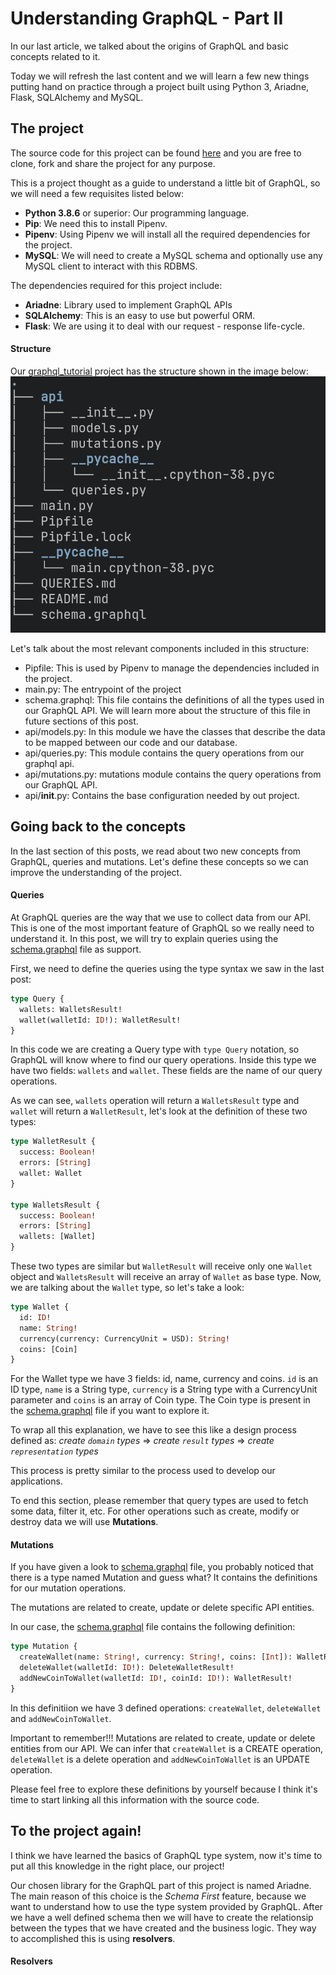 # Understanding GraphQL - Part II

In our last article, we talked about the origins of GraphQL and basic concepts 
related to it.

Today we will refresh the last content and we will learn a few new things putting 
hand on practice through a project built using Python 3, Ariadne, Flask, SQLAlchemy
and MySQL.

## The project
The source code for this project can be found [here](https://github.com/kno3comma14/graphql_tutorial) 
and you are free to clone, fork and share the project for any purpose. 

This is a project thought as a guide to understand a little bit of GraphQL, so we will need
a few requisites listed below:
- **Python 3.8.6** or superior: Our programming language.
- **Pip**: We need this to install Pipenv.
- **Pipenv**: Using Pipenv we will install all the required dependencies for the project.
- **MySQL**: We will need to create a MySQL schema and optionally use any MySQL client to interact with this RDBMS.

The dependencies required for this project include:
- **Ariadne**: Library used to implement GraphQL APIs
- **SQLAlchemy**: This is an easy to use but powerful ORM.
- **Flask**: We are using it to deal with our request - response life-cycle.

#### Structure
Our [graphql_tutorial](https://github.com/kno3comma14/graphql_tutorial) project has the structure shown
in the image below:
![Project Structure](../resources/project_structure.png)

Let's talk about the most relevant components included in this structure:

- Pipfile: This is used by Pipenv to manage the dependencies included in the project.
- main.py: The entrypoint of the project
- schema.graphql: This file contains the definitions of all the types used in our GraphQL API. We will
learn more about the structure of this file in future sections of this post. 
- api/models.py: In this module we have the classes that describe the data to be mapped between our code and 
our database.
- api/queries.py: This module contains the query operations from our graphql api.
- api/mutations.py: mutations module contains the query operations from our GraphQL API.
- api/__init__.py: Contains the base configuration needed by out project.


## Going back to the concepts
In the last section of this posts, we read about two new concepts from GraphQL, queries and mutations. Let's define
these concepts so we can improve the understanding of the project.

#### Queries
At GraphQL queries are the way that we use to collect data from our API. This is one of the most important feature of
GraphQL so we really need to understand it. In this post, we will try to explain queries using the 
[schema.graphql](https://github.com/kno3comma14/graphql_tutorial/blob/master/schema.graphql) file as support.

First, we need to define the queries using the type syntax we saw in the last post:

```graphql
type Query {
  wallets: WalletsResult!
  wallet(walletId: ID!): WalletResult!
}
```

In this code we are creating a Query type with ```type Query``` notation, so GraphQL will know where to find our query operations. Inside
this type we have two fields: ```wallets``` and ```wallet```. These fields are the name of our query operations. 

As we can see, ```wallets``` operation will return a ```WalletsResult``` type and ```wallet``` will return a ```WalletResult```, let's
look at the definition of these two types:

```graphql
type WalletResult {
  success: Boolean!
  errors: [String]
  wallet: Wallet
}

type WalletsResult {
  success: Boolean!
  errors: [String]
  wallets: [Wallet]
}
```

These two types are similar but ```WalletResult``` will receive only one ```Wallet``` object and ```WalletsResult``` will receive an array of ```Wallet```
as base type. Now, we are talking about the ```Wallet``` type, so let's take a look:

```graphql
type Wallet {
  id: ID!
  name: String!
  currency(currency: CurrencyUnit = USD): String!
  coins: [Coin]
}
```

For the Wallet type we have 3 fields: id, name, currency and coins. ```id``` is an ID type, ```name``` is a String type, ```currency``` is a String type with a CurrencyUnit parameter and ```coins``` is an array of Coin type. The Coin type is present in the [schema.graphql](https://github.com/kno3comma14/graphql_tutorial/blob/master/schema.graphql) file if you want to explore it.

To wrap all this explanation, we have to see this like a design process defined as: 
*create ```domain``` types* => *create ```result``` types* => *create ```representation``` types*

This process is pretty similar to the process used to develop our applications.

To end this section, please remember that query types are used to fetch some data, filter it, etc. For other operations such as create, modify 
or destroy data we will use **Mutations**. 

#### Mutations
If you have given a look to [schema.graphql](https://github.com/kno3comma14/graphql_tutorial/blob/master/schema.graphql) file, you probably noticed that
there is a type named Mutation and guess what? It contains the definitions for our mutation operations.

The mutations are related to create, update or delete specific API entities.

In our case, the [schema.graphql](https://github.com/kno3comma14/graphql_tutorial/blob/master/schema.graphql) file contains the following
definition:

```graphql
type Mutation {
  createWallet(name: String!, currency: String!, coins: [Int]): WalletResult!
  deleteWallet(walletId: ID!): DeleteWalletResult!
  addNewCoinToWallet(walletId: ID!, coinId: ID!): WalletResult!
}
```

In this definitiion we have 3 defined operations: ```createWallet```, ```deleteWallet``` and ```addNewCoinToWallet```. 

Important to remember!!! Mutations are related to create, update or delete entities from our API. We can infer that ```createWallet``` is a CREATE
operation, ```deleteWallet``` is a delete operation and ```addNewCoinToWallet``` is an UPDATE operation.

Please feel free to explore these definitions by yourself because I think it's time to start linking all this information 
with the source code.



## To the project again!
I think we have learned the basics of GraphQL type system, now it's time to put all this knowledge in the right place, our project!

Our chosen library for the GraphQL part of this project is named Ariadne. The main reason of this choice is the *Schema First* feature, because
we want to understand how to use the type system provided by GraphQL. After we have a well defined schema then we will have to create
the relationsip between the types that we have created and the business logic. They way to accomplished this is using **resolvers**.

#### Resolvers



